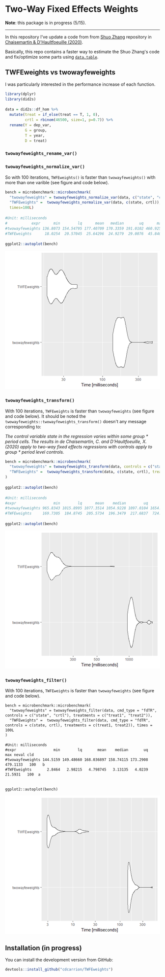 # Two-Way Fixed Effects Weights

**Note**: this package is in progress (5/15).

------------------------------------------------------------------------

In this repository I've update a code from from [Shuo Zhang](https://github.com/shuo-zhang-ucsb/twowayfeweights) repository in [Chaisemartin & D'Haultfoeuille (2020)](https://www.aeaweb.org/articles?id=10.1257/aer.20181169).

Basically, this repo contains a faster way to estimate the Shuo Zhang's code and fix/optimize some parts using [`data.table`](https://github.com/Rdatatable/data.table).

## TWFEweights vs twowayfeweights

I was particularly interested in the performance increase of each function.

``` r
library(dplyr)
library(did2s)

data = did2s::df_hom %>%
  mutate(treat = if_else(treat == T, 1, 0),
         crtl = rbinom(46500, size=1, p=0.7)) %>% 
  rename(Y = dep_var,
         G = group,
         T = year,
         D = treat)
```

### `twowayfeweights_rename_var()`

### `twowayfeweights_normalize_var()`

So with 100 iterations, `TWFEweights()` is faster than `twowayfeweights()` with more than one varible (see figure and code below).

``` r
bench = microbenchmark::microbenchmark(
  "twowayfeweights" = twowayfeweights_normalize_var(data, c("state", "crtl")),
  "TWFEweights" =  twowayfeweights_normalize_var(data, c(state, crtl)),
  times=100L)

#Unit: milliseconds
#           expr      min        lq      mean   median       uq      max neval cld
#twowayfeweights 136.8073 154.54795 177.40709 170.3359 191.0102 460.9254   100   b
#TWFEweights      18.0254  20.57045  25.64296  24.9279  29.0076  45.8401   100  a 

ggplot2::autoplot(bench)
```

![](pl1.png)

### `twowayfeweights_transform()`

With 100 iterations, `TWFEweights` is faster than `twowayfeweights` (see figure and code below). It should be noted the `twowayfeweights::twowayfeweights_transform()` doesn't any message corresponding to:

*The control variable state in the regression varies within some group * period cells. The results in de Chaisemartin, C. and D'Haultfoeuille, X. (2020) apply to two-way fixed effects regressions with controls apply to group * period level controls.*


``` r
bench = microbenchmark::microbenchmark(
  "twowayfeweights" = twowayfeweights_transform(data, controls = c("state", "crtl"), treatments = c("treat1", "treat2"), weights = "weight"),
  "TWFEweights" =  twowayfeweights_transform(data, c(state, crtl), treatments = c(treat1, treat2), weights = weight), times = 100L
)

ggplot2::autoplot(bench)

#Unit: milliseconds
#expr                 min        lq      mean    median        uq      max neval cld
#twowayfeweights 965.8343 1015.8995 1077.3514 1054.9228 1097.0104 1654.607   100   b
#TWFEweights     169.7305  184.8745  205.5734  196.3479  217.6837  724.788   100   a 

ggplot2::autoplot(bench)
```

![](pl2.png)

### `twowayfeweights_filter()`

With 100 iterations, `TWFEweights` is faster than `twowayfeweights` (see figure and code below).

```
bench = microbenchmark::microbenchmark(
  "twowayfeweights" = twowayfeweights_filter(data, cmd_type = "fdTR", controls = c("state", "crtl"), treatments = c("treat1", "treat2")),
  "TWFEweights" =  twowayfeweights_filter(data, cmd_type = "fdTR", controls = c(state, crtl), treatments = c(treat1, treat2)), times = 100L
)

#Unit: milliseconds
#expr                 min        lq       mean    median       uq      max neval cld
#twowayfeweights 144.5159 149.48660 168.036897 158.74115 173.2908 479.1133   100   b
#TWFEweights       2.8464   2.98215   4.798745   3.13135   4.0239  21.5931   100  a 


ggplot2::autoplot(bench)
```

![](pl3.png)

## Installation (in progress)

You can install the development version from GitHub:

``` r
devtools::install_github("cdcarrion/TWFEweights")
```
